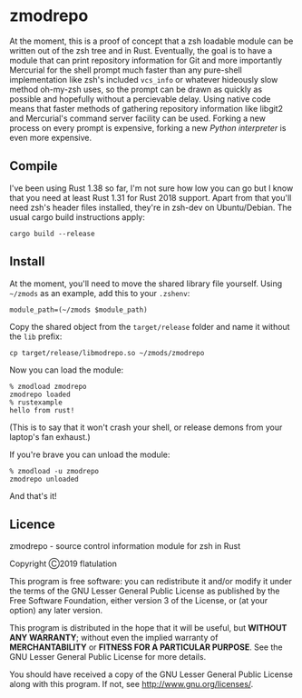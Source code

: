 # zmodrepo

At the moment, this is a proof of concept that a zsh loadable module can be
written out of the zsh tree and in Rust. Eventually, the goal is to have a
module that can print repository information for Git and more importantly
Mercurial for the shell prompt much faster than any pure-shell implementation
like zsh's included `vcs_info` or whatever hideously slow method oh-my-zsh uses,
so the prompt can be drawn as quickly as possible and hopefully without a
percievable delay.  Using native code means that faster methods of gathering
repository information like libgit2 and Mercurial's command server facility can
be used. Forking a new process on every prompt is expensive, forking a new
_Python interpreter_ is even more expensive.

## Compile

I've been using Rust 1.38 so far, I'm not sure how low you can go but I know
that you need at least Rust 1.31 for Rust 2018 support. Apart from that you'll
need zsh's header files installed, they're in zsh-dev on Ubuntu/Debian.  The
usual cargo build instructions apply:
```
cargo build --release
```

## Install

At the moment, you'll need to move the shared library file yourself. Using
`~/zmods` as an example, add this to your `.zshenv`:

```
module_path=(~/zmods $module_path)
```

Copy the shared object from the `target/release` folder and name it without
the `lib` prefix:

```
cp target/release/libmodrepo.so ~/zmods/zmodrepo
```

Now you can load the module:

```
% zmodload zmodrepo
zmodrepo loaded
% rustexample
hello from rust!
```

(This is to say that it won't crash your shell, or release demons from your
laptop's fan exhaust.)

If you're brave you can unload the module:

```
% zmodload -u zmodrepo
zmodrepo unloaded
```

And that's it!

## Licence

zmodrepo - source control information module for zsh in Rust

Copyright Ⓒ2019 flatulation

This program is free software: you can redistribute it and/or modify
it under the terms of the GNU Lesser General Public License as published by
the Free Software Foundation, either version 3 of the License, or
(at your option) any later version.

This program is distributed in the hope that it will be useful,
but **WITHOUT ANY WARRANTY**; without even the implied warranty of
**MERCHANTABILITY** or **FITNESS FOR A PARTICULAR PURPOSE**.  See the
GNU Lesser General Public License for more details.

You should have received a copy of the GNU Lesser General Public License
along with this program.  If not, see <http://www.gnu.org/licenses/>.
